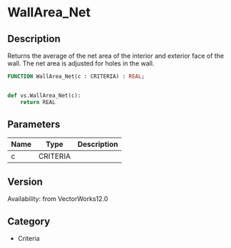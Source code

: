 # WallArea_Net

## Description
Returns the average of the net area of the interior and exterior face of the wall. The net area is adjusted for holes in the wall.

```pascal
FUNCTION WallArea_Net(c : CRITERIA) : REAL;
```

```python

def vs.WallArea_Net(c):
    return REAL
```

## Parameters
|Name|Type|Description|
|---|---|---|
|c|CRITERIA||

## Version
Availability: from VectorWorks12.0
## Category
* Criteria

